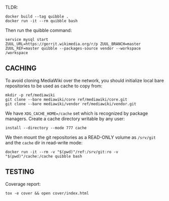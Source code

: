 TLDR:

	docker build --tag quibble .
	docker run -it --rm quibble bash

Then run the quibble command:

	service mysql start
	ZUUL_URL=https://gerrit.wikimedia.org/r/p ZUUL_BRANCH=master ZUUL_REF=master quibble --packages-source vendor --workspace /workspace

CACHING
-------

To avoid cloning MediaWiki over the network, you should initialize local bare
repositories to be used as cache to copy from:

    mkdir -p ref/mediawiki
    git clone --bare mediawiki/core ref/mediawiki/core.git
    git clone --bare mediawiki/vendor ref/mediawiki/vendor.git

We have `XDG_CACHE_HOME=/cache` set which is recognized by package managers.
Create a cache directory writable by any user:

    install --directory --mode 777 cache

We then mount the git repositories as a READ-ONLY volume as `/srv/git` and the
`cache` dir in read-write mode:

    docker run -it --rm -v "$(pwd)"/ref:/srv/git:ro -v "$(pwd)"/cache:/cache quibble bash

TESTING
-------

Coverage report:

    tox -e cover && open cover/index.html

